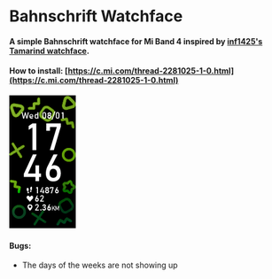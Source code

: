 # Bahnschrift Watchface 

#### A simple Bahnschrift watchface for Mi Band 4 inspired by [inf1425's Tamarind watchface](https://amazfitwatchfaces.com/mi-band-4/view/11263).

#### How to install: [https://c.mi.com/thread-2281025-1-0.html](https://c.mi.com/thread-2281025-1-0.html)

![Watchface image](https://github.com/jchng/bahnschrift-mi-band-4-watchface/raw/master/bahnschrift_preview.png)

#### Bugs:
* The days of the weeks are not showing up
